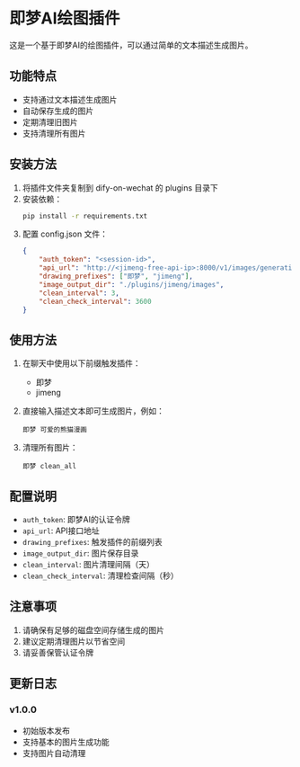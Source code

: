 # 即梦AI绘图插件

这是一个基于即梦AI的绘图插件，可以通过简单的文本描述生成图片。

## 功能特点

- 支持通过文本描述生成图片
- 自动保存生成的图片
- 定期清理旧图片
- 支持清理所有图片

## 安装方法

1. 将插件文件夹复制到 dify-on-wechat 的 plugins 目录下
2. 安装依赖：
   ```bash
   pip install -r requirements.txt
   ```
3. 配置 config.json 文件：
   ```json
   {
       "auth_token": "<session-id>",
       "api_url": "http://<jimeng-free-api-ip>:8000/v1/images/generations",
       "drawing_prefixes": ["即梦", "jimeng"],
       "image_output_dir": "./plugins/jimeng/images",
       "clean_interval": 3,
       "clean_check_interval": 3600
   }
   ```

## 使用方法

1. 在聊天中使用以下前缀触发插件：
   - 即梦
   - jimeng

2. 直接输入描述文本即可生成图片，例如：
   ```
   即梦 可爱的熊猫漫画
   ```

3. 清理所有图片：
   ```
   即梦 clean_all
   ```

## 配置说明

- `auth_token`: 即梦AI的认证令牌
- `api_url`: API接口地址
- `drawing_prefixes`: 触发插件的前缀列表
- `image_output_dir`: 图片保存目录
- `clean_interval`: 图片清理间隔（天）
- `clean_check_interval`: 清理检查间隔（秒）

## 注意事项

1. 请确保有足够的磁盘空间存储生成的图片
2. 建议定期清理图片以节省空间
3. 请妥善保管认证令牌

## 更新日志

### v1.0.0
- 初始版本发布
- 支持基本的图片生成功能
- 支持图片自动清理 